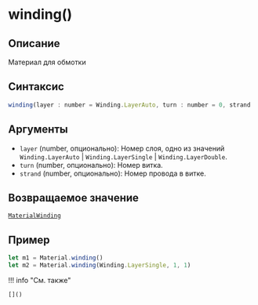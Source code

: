 # winding()

## Описание
Материал для обмотки

## Синтаксис
```javascript
winding(layer : number = Winding.LayerAuto, turn : number = 0, strand : number = 0) : MaterialWinding
``` 

## Аргументы
- `layer` (number, опционально): Номер слоя, одно из значений `Winding.LayerAuto` | `Winding.LayerSingle` | `Winding.LayerDouble`.
- `turn` (number, опционально): Номер витка.
- `strand` (number, опционально): Номер провода в витке.

## Возвращаемое значение
[`MaterialWinding`]()

## Пример
``` javascript linenums="1"
let m1 = Material.winding()
let m2 = Material.winding(Winding.LayerSingle, 1, 1)

``` 

!!! info "См. также"

    []()
